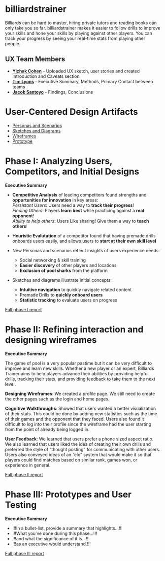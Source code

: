 # billiardstrainer
Billiards can be hard to master, hiring private tutors and reading books can only take you so far. billiardstrainer makes it easier to follow drills to improve your skills and hone your skills by playing against other players. You can track your progress by seeing your real-time stats from playing other people.

## UX Team Members

* **[Yizhak Cohen](https://github.com/UsabilityEngineering/ux-portfolio-YizhakTime)** - Uploaded UX sketch, user stories and created Introduction and Caveats section 
* **[Tim Lyons](https://github.com/UsabilityEngineering/ux-portfolio-AverageOtter)** - Executive Summary, Methods, Primary Contact between teams 
* **[Jacob Santoyo](https://github.com/UsabilityEngineering/ux-portfolio-JacobyJohnson34)** - Findings, Conclusions

# User-Centered Design Artifacts

* [Personas and Scenarios](personas/)
* [Sketches and Diagrams](sketches/)
* [Wireframes](wireframes/)
* [Prototype](#)

# Phase I: Analyzing Users, Competitors, and Initial Designs

**Executive Summary**

- **Competitive Analysis** of leading competitors found strengths and **oppurtunities for innovation** in key areas:<br>
_Persistant Users_: Users need a way to **track their progress**!<br>
_Finding Others_: Players **learn best** while practicing against a **real opponent**!<br>
_Ability to help others_: Users Like sharing! Give them a way to **teach others**!
- **Heuristic Evalutation** of a competitor found that having premade drills onboards users easily, and allows users to **start at their own skill level**
- New Personas and scenarios reflect insights of users experience needs:
  - Social networking & skill training 
  - **Easier discovery** of other players and locations
  - **Exclusion of pool sharks** from the platform

- Sketches and diagrams illustrate initial concepts:
  - **Intuitive navigation** to quickly navigate related content
  - Premade Drills to **quickly onboard users**
  - **Statistic tracking** to evaluate users on progress

[Full phase I report](phaseI/)

# Phase II: Refining interaction and designing wireframes

**Executive Summary**

The game of pool is a very popular pastime but it can be very difficult to
improve and learn new skills. Whether a new player or an expert, Billiards Trainer aims to help
players advance their abilities by providing helpful drills, tracking their stats, and providing
feedback to take them to the next level.

**Designing Wireframes**: We created a profile page. We still need to create the other pages such
as the login and home pages.

**Cognitive Walkthroughs**: Showed that users wanted a better visualization of their stats. This
could be done by adding new statistics such as the time of their games and the opponent that
they faced. Users also found it difficult to log into their profile since the wireframe had the user
starting from the point of already being logged in.

**User Feedback**: We learned that users prefer a phone sized aspect ratio. We also learned that
users liked the idea of creating their own drills and preferred the style of “thought posting” for
communicating with other users. Users also conveyed ideas of an “elo” system that would make
it so that players could find matches based on similar rank, games won, or experience in
general.

[Full phase II report](phaseII/)

# Phase III: Prototypes and User Testing

**Executive Summary**

* !!!In a bullet-list, provide a summary that highlights...!!!
* !!!What you've done during this phase...!!!
* !!!and what the significance of it is...!!!
* !!!as an executive would understand.!!!

[Full phase III report](phaseIII/)
